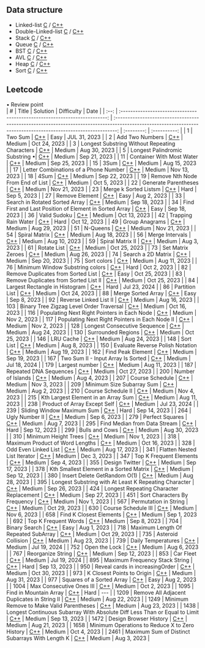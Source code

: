 ## Data structure

- Linked-list [C](https://github.com/zjimf/DataStructure/tree/master/C/linked-list) / [C++](https://github.com/zjimf/DataStructure/tree/master/C++/linked-list)
- Double-Linked-list [C](https://github.com/zjimf/DataStructureAlgorithm/tree/master/C/double-linked-list) / [C++](https://github.com/zjimf/DataStructure/tree/master/C++/double-linked-list)
- Stack [C](https://github.com/zjimf/DataStructure/tree/master/C/Stack) / [C++](https://github.com/zjimf/DataStructure/tree/master/C++/Stack)
- Queue [C](https://github.com/zjimf/DataStructure/tree/master/C/Queue) / [C++](https://github.com/zjimf/DataStructure/tree/master/C++/Queue)
- BST [C](https://github.com/zjimf/DataStructure/tree/master/C/BST) / [C++](https://github.com/zjimf/DataStructure/tree/master/C++/BST)
- AVL [C](https://github.com/zjimf/DataStructure/tree/master/C/AVL) / [C++](https://github.com/zjimf/DataStructure/tree/master/C++/AVL)
- Heap [C](https://github.com/zjimf/DataStructure/tree/master/C/Heap) / [C++](https://github.com/zjimf/DataStructure/tree/master/C++/Heap)
- Sort [C](https://github.com/zjimf/DataStructure/tree/master/C/Sort) / [C++](https://github.com/zjimf/DataStructure/tree/master/C++/Sort)

## Leetcode

• Review point  
| # | Title | Solution | Difficulty | Date |
| :--: | :------------------------------------------------------------------------: | :-------------------------------------------------------------------------------------------------------------------------------------------------------------: | :--------: | :----------: |
| 1 | Two Sum | [C++](https://github.com/zjimf/DataStructureAlgorithm/blob/master/Leetcode/1.two-sum.cpp) | Easy | JUL 31, 2023 |
| 2 | Add Two Numbers | [C++](https://github.com/zjimf/DataStructureAlgorithm/blob/master/Leetcode/2.add-two-numbers.cpp) | Medium | Oct 24, 2023 |
| 3 | Longest Substring Without Repeating Characters | [C++](https://github.com/zjimf/DataStructureAlgorithm/blob/master/Leetcode/3.longest-substring-without-repeating-characters.cpp) | Medium | Aug 30, 2023 |
| 5 | Longest Palindromic Substring •| [C++](https://github.com/zjimf/DataStructureAlgorithm/blob/master/Leetcode/5.longest-palindromic-substring.cpp) | Medium | Sep 21, 2023 |
| 11 | Container With Most Water | [C++](https://github.com/zjimf/DataStructureAlgorithm/blob/master/Leetcode/11.container-with-most-water.cpp) | Medium | Sep 25, 2023 |
| 15 | 3Sum | [C++](https://github.com/zjimf/DataStructureAlgorithm/blob/master/Leetcode/15.3-sum.cpp) | Medium | Aug 15, 2023 |
| 17 | Letter Combinations of a Phone Number | [C++](https://github.com/zjimf/DataStructureAlgorithm/blob/master/Leetcode/17.letter-combinations-of-a-phone-number.cpp) | Medium | Nov 13, 2023 |
| 18 | 4Sum | [C++](https://github.com/zjimf/DataStructureAlgorithm/blob/master/Leetcode/18.4-sum.cpp) | Medium | Sep 22, 2023 |
| 19 | Remove Nth Node From End of List | [C++](https://github.com/zjimf/DataStructureAlgorithm/blob/master/Leetcode/19.remove-nth-node-from-end-of-list.cpp) | Medium | Oct 5, 2023 |
| 22 | Generate Parentheses | [C++](https://github.com/zjimf/DataStructureAlgorithm/blob/master/Leetcode/22.generate-parentheses.cpp) | Medium | Nov 21, 2023 |
| 23 | Merge k Sorted Listsm | [C++](https://github.com/zjimf/DataStructureAlgorithm/blob/master/Leetcode/23.merge-k-sorted-lists.cpp) | Hard | Sep 5, 2023 |
| 27 | Remove Element | [C++](https://github.com/zjimf/DataStructureAlgorithm/blob/master/Leetcode/27.remove-element.cpp) | Easy | Aug 2, 2023 |
| 33 | Search in Rotated Sorted Array | [C++](https://github.com/zjimf/DataStructureAlgorithm/blob/master/Leetcode/33.search-in-rotated-sorted-array.cpp) | Medium | Sep 18, 2023 |
| 34 | Find First and Last Position of Element in Sorted Array | [C++](https://github.com/zjimf/DataStructureAlgorithm/blob/master/Leetcode/34.find-first-and-last-position-of-element-in-sorted-array.cpp) | Easy | Sep 18, 2023 |
| 36 | Valid Sudoku | [C++](https://github.com/zjimf/DataStructureAlgorithm/blob/master/Leetcode/36.valid-sudoku.cpp) | Medium | Oct 13, 2023 |
| 42 | Trapping Rain Water | [C++](https://github.com/zjimf/DataStructureAlgorithm/blob/master/Leetcode/42.trapping-rain-water.cpp) | Hard | Oct 12, 2023 |
| 49 | Group Anagrams | [C++](https://github.com/zjimf/DataStructureAlgorithm/blob/master/Leetcode/49.group-anagrams.cpp) | Medium | Aug 29, 2023 |
| 51 | N-Queens | [C++](https://github.com/zjimf/DataStructureAlgorithm/blob/master/Leetcode/51.n-queens.cpp) | Medium | Nov 21, 2023 |
| 54 | Spiral Matrix | [C++](https://github.com/zjimf/DataStructureAlgorithm/blob/master/Leetcode/54.spiral-matrix.cpp) | Medium | Aug 18, 2023 |
| 56 | Merge Intervals | [C++](https://github.com/zjimf/DataStructureAlgorithm/blob/master/Leetcode/56.merge-intervals.cpp) | Medium | Aug 10, 2023 |
| 59 | Spiral Matrix II | [C++](https://github.com/zjimf/DataStructureAlgorithm/blob/master/Leetcode/59.spiral-matrix-ii.cpp) | Medium | Aug 3, 2023 |
| 61 | Rotate List | [C++](https://github.com/zjimf/DataStructureAlgorithm/blob/master/Leetcode/61.rotate-list.cpp) | Medium | Oct 25, 2023 |
| 73 | Set Matrix Zeroes | [C++](https://github.com/zjimf/DataStructureAlgorithm/blob/master/Leetcode/73.set-matrix-zeroes.cpp) | Medium | Aug 26, 2023 |
| 74 | Search a 2D Matrix | [C++](https://github.com/zjimf/DataStructureAlgorithm/blob/master/Leetcode/74.search-a-2-d-matrix.cpp) | Medium | Sep 20, 2023 |
| 75 | Sort colors | [C++](https://github.com/zjimf/DataStructureAlgorithm/blob/master/Leetcode/75.sort-colors.cpp) | Medium | Aug 11, 2023 |
| 76 | Minimum Window Substring colors | [C++](https://github.com/zjimf/DataStructureAlgorithm/blob/master/Leetcode/76.minimum-window-substring.cpp) | Hard | Oct 2, 2023 |
| 82 | Remove Duplicates from Sorted List | [C++](https://github.com/zjimf/DataStructureAlgorithm/blob/master/Leetcode/83.remove-duplicates-from-sorted-list.cpp) | Easy | Oct 25, 2023 |
| 83 | Remove Duplicates from Sorted List II | [C++](https://github.com/zjimf/DataStructureAlgorithm/blob/master/Leetcode/86.partition-list.cpp) | Medium | Oct 25, 2023 |
| 84 | Largest Rectangle in Histogram | [C++](https://github.com/zjimf/DataStructureAlgorithm/blob/master/Leetcode/84.largest-rectangle-in-histogram.cpp) | Hard | Jul 23, 2024 |
| 86 | Partition List | [C++](https://github.com/zjimf/DataStructureAlgorithm/blob/master/Leetcode/86.partition-list.cpp) | Medium | Oct 24, 2023 |
| 88 | Merge Sorted Array | [C++](https://github.com/zjimf/DataStructureAlgorithm/blob/master/Leetcode/88.merge-sorted-array.cpp) | Easy | Sep 8, 2023 |
| 92 | Reverse Linked List II | [C++](https://github.com/zjimf/DataStructureAlgorithm/blob/master/Leetcode/92.reverse-linked-list-ii.cpp) | Medium | Aug 16, 2023 |
| 103 | Binary Tree Zigzag Level Order Traversal | [C++](https://github.com/zjimf/DataStructureAlgorithm/blob/master/Leetcode/103.binary-tree-zigzag-level-order-traversal.cpp) | Medium | Oct 16, 2023 |
| 116 | Populating Next Right Pointers in Each Node | [C++](https://github.com/zjimf/DataStructureAlgorithm/blob/master/Leetcode/116.populating-next-right-pointers-in-each-node) | Medium | Nov 2, 2023 |
| 117 | Populating Next Right Pointers in Each Node II | [C++](https://github.com/zjimf/DataStructureAlgorithm/blob/master/Leetcode/117.populating-next-right-pointers-in-each-node-ii.cpp) | Medium | Nov 2, 2023 |
| 128 | Longest Consecutive Sequence | [C++](https://github.com/zjimf/DataStructureAlgorithm/blob/master/Leetcode/128.longest-consecutive-sequence.cpp) | Medium | Aug 24, 2023 |
| 130 | Surrounded Regions | [C++](https://github.com/zjimf/DataStructureAlgorithm/blob/master/Leetcode/130.surrounded-regions.cpp) | Medium | Oct 25, 2023 |
| 146 | LRU Cache | [C++](https://github.com/zjimf/DataStructureAlgorithm/blob/master/Leetcode/146.lru-cache.cpp) | Medium | Aug 24, 2023 |
| 148 | Sort List | [C++](https://github.com/zjimf/DataStructureAlgorithm/blob/master/Leetcode/148.sort-list.cpp) | Medium | Aug 8, 2023 |
| 150 | Evaluate Reverse Polish Notation | [C++](https://github.com/zjimf/DataStructureAlgorithm/blob/master/Leetcode/150.evaluate-reverse-polish-notation.cpp) | Medium | Aug 19, 2023 |
| 162 | Find Peak Element | [C++](https://github.com/zjimf/DataStructureAlgorithm/blob/master/Leetcode/162.find-peak-element.cpp) | Medium | Sep 19, 2023 |
| 167 | Two Sum II - Input Array Is Sorted | [C++](https://github.com/zjimf/DataStructureAlgorithm/blob/master/Leetcode/167.two-sum-ii-input-array-is-sorted.cpp) | Medium | Jul 18, 2024 |
| 179 | Largest number | [C++](https://github.com/zjimf/DataStructureAlgorithm/blob/master/Leetcode/179.largest-number.cpp) | Medium | Aug 11, 2023 |
| 187 | Repeated DNA Sequences | [C++](https://github.com/zjimf/DataStructureAlgorithm/blob/master/Leetcode/187.repeated-dna-sequences.cpp) | Medium | Oct 27, 2023 |
| 200 | Number of Islands | [C++](https://github.com/zjimf/DataStructureAlgorithm/blob/master/Leetcode/200.number-of-islands.cpp) | Medium | Aug 4, 2023 |
| 207 | Course Schedule | [C++](https://github.com/zjimf/DataStructureAlgorithm/blob/master/Leetcode/207.course-schedule.cpp) | Medium | Nov 3, 2023 |
| 209 | Minimum Size Subarray Sum | [C++](https://github.com/zjimf/DataStructureAlgorithm/blob/master/Leetcode/209.minimum-size-subarray-sum.cpp) | Medium | Aug 2, 2023 |
| 210 | Course Schedule II | [C++](https://github.com/zjimf/DataStructureAlgorithm/blob/master/Leetcode/210.course-schedule-ii.cpp) | Medium | Nov 4, 2023 |
| 215 | Kth Largest Element in an Array Sum | [C++](https://github.com/zjimf/DataStructureAlgorithm/blob/master/Leetcode/215.kth-largest-element-in-an-array.cpp) | Medium | Aug 11, 2023 |
| 238 | Product of Array Except Self | [C++](https://github.com/zjimf/DataStructureAlgorithm/blob/master/Leetcode/238.product-of-array-except-self.cpp) | Medium | Jul 23, 2024 |
| 239 | Sliding Window Maximum Sum | [C++](https://github.com/zjimf/DataStructureAlgorithm/blob/master/Leetcode/239.sliding-window-maximum.cpp) | Hard | Sep 14, 2023 |
| 264 | Ugly Number II | [C++](https://github.com/zjimf/DataStructureAlgorithm/blob/master/Leetcode/264.ugly-number-ii.cpp) | Medium | Sep 6, 2023 |
| 279 | Perfect Squares | [C++](https://github.com/zjimf/DataStructureAlgorithm/blob/master/Leetcode/279.perfect-squares.cpp) | Medium | Aug 7, 2023 |
| 295 | Find Median from Data Stream | [C++](https://github.com/zjimf/DataStructureAlgorithm/blob/master/Leetcode/295.find-median-from-data-stream.cpp) | Hard | Sep 12, 2023 |
| 299 | Bulls and Cows | [C++](https://github.com/zjimf/DataStructureAlgorithm/blob/master/Leetcode/299.bulls-and-cows.cpp) | Medium | Aug 30, 2023 |
| 310 | Minimum Height Trees | [C++](https://github.com/zjimf/DataStructureAlgorithm/blob/master/Leetcode/310.minimum-height-trees.cpp) | Medium | Nov 1, 2023 |
| 318 | Maximum Product of Word Lengths | [C++](https://github.com/zjimf/DataStructureAlgorithm/blob/master/Leetcode/318.maximum-product-of-word-lengths.cpp) | Medium | Oct 16, 2023 |
| 328 | Odd Even Linked List | [C++](https://github.com/zjimf/DataStructureAlgorithm/blob/master/Leetcode/328.odd-even-linked-list.cpp) | Medium | Aug 17, 2023 |
| 341 | Flatten Nested List Iterator | [C++](https://github.com/zjimf/DataStructureAlgorithm/blob/master/Leetcode/341.flatten-nested-list-iterator.cpp) | Medium | Dec 3, 2023 |
| 347 | Top K Frequent Elements | [C++](https://github.com/zjimf/DataStructureAlgorithm/blob/master/Leetcode/347.top-k-frequent-elements.cpp) | Medium | Sep 4, 2023 |
| 355 | Design Twitter | [C++](https://github.com/zjimf/DataStructureAlgorithm/blob/master/Leetcode/355.design-twitter.cpp) | Medium | Sep 17, 2023 |
| 378 | Kth Smallest Element in a Sorted Matrix | [C++](https://github.com/zjimf/DataStructureAlgorithm/blob/master/Leetcode/378.kth-smallest-element-in-a-sorted-matrix.cpp) | Medium | Sep 12, 2023 |
| 380 | Insert Delete GetRandom O(1) | [C++](https://github.com/zjimf/DataStructureAlgorithm/blob/master/Leetcode/380.insert-delete-get-random-o-1.cpp) | Medium | Aug 28, 2023 |
| 395 | Longest Substring with At Least K Repeating Character | [C++](https://github.com/zjimf/DataStructureAlgorithm/blob/master/Leetcode/395.longest-substring-with-at-least-k-repeating-characters.cpp) | Medium | Sep 26, 2023 |
| 424 | Longest Repeating Character Replacement | [C++](https://github.com/zjimf/DataStructureAlgorithm/blob/master/Leetcode/424.longest-repeating-character-replacement.cpp) | Medium | Sep 27, 2023 |
| 451 | Sort Characters By Frequency | [C++](https://github.com/zjimf/DataStructureAlgorithm/blob/master/Leetcode/451.sort-characters-by-frequency.cpp) | Medium | Nov 1, 2023 |
| 567 | Permutation in String | [C++](https://github.com/zjimf/DataStructureAlgorithm/blob/master/Leetcode/567.permutation-in-string.cpp) | Medium | Oct 29, 2023 |
| 630 | Course Schedule III | [C++](https://github.com/zjimf/DataStructureAlgorithm/blob/master/Leetcode/630.course-schedule-iii.cpp) | Medium | Nov 6, 2023 |
| 658 | Find K Closest Elements | [C++](https://github.com/zjimf/DataStructureAlgorithm/blob/master/Leetcode/658.find-k-closest-elements.cpp) | Medium | Sep 1, 2023 |
| 692 | Top K Frequent Words | [C++](https://github.com/zjimf/DataStructureAlgorithm/blob/master/Leetcode/692.top-k-frequent-words.cpp) | Medium | Sep 8, 2023 |
| 704 | Binary Search | [C++](https://github.com/zjimf/DataStructureAlgorithm/blob/master/Leetcode/704.binary-search.cpp) | Easy | Aug 1, 2023 |
| 718 | Maximum Length Of Repeated SubArray | [C++](https://github.com/zjimf/DataStructureAlgorithm/blob/master/Leetcode/718.maximum-length-of-repeated-subarray.cpp) | Medium | Oct 29, 2023 |
| 735 | Asteroid Collision | [C++](https://github.com/zjimf/DataStructureAlgorithm/blob/master/Leetcode/735.asteroid-collision.cpp) | Medium | Aug 23, 2023 |
| 739 | Daily Temperatures | [C++](https://github.com/zjimf/DataStructureAlgorithm/blob/master/Leetcode/739.daily-temperatures.cpp) | Medium | Jul 19, 2024 |
| 752 | Open the Lock | [C++](https://github.com/zjimf/DataStructureAlgorithm/blob/master/Leetcode/752.open-the-lock.cpp) | Medium | Aug 6, 2023 |
| 767 | Reorganize String | [C++](https://github.com/zjimf/DataStructureAlgorithm/blob/master/Leetcode/767.reorganize-string.cpp) | Medium | Sep 12, 2023 |
| 853 | Car Fleet | [C++](https://github.com/zjimf/DataStructureAlgorithm/blob/master/Leetcode/853.car-fleet.cpp) | Medium | Jul 19, 2024 |
| 895 | Maximum Frequency Stack String | [C++](https://github.com/zjimf/DataStructureAlgorithm/blob/master/Leetcode/895.maximum-frequency-stack.cpp) | Hard | Sep 13, 2023 |
| 950 | Reveal cards in increasingOrder | [C++](https://github.com/zjimf/DataStructureAlgorithm/blob/master/Leetcode/950.Reveal-cards-in-increasingOrder.cpp) | Medium | Oct 30, 2023 |
| 973 | K Closest Points to Origin | [C++](https://github.com/zjimf/DataStructureAlgorithm/blob/master/Leetcode/973.k-closest-points-to-origin.cpp) | Medium | Aug 31, 2023 |
| 977 | Squares of a Sorted Array | [C++](https://github.com/zjimf/DataStructureAlgorithm/blob/master/Leetcode/977.squares-of-a-sorted-array.cpp) | Easy | Aug 2, 2023 |
| 1004 | Max Consecutive Ones III | [C++](https://github.com/zjimf/DataStructureAlgorithm/blob/master/Leetcode/1004.max-consecutive-ones-iii.cpp) | Medium | Oct 2, 2023 |
| 1095 | Find in Mountain Array | [C++]() | Hard | --- |
| 1209 | Remove All Adjacent Duplicates in String II | [C++](https://github.com/zjimf/DataStructureAlgorithm/blob/master/Leetcode/1209.remove-all-adjacent-duplicates-in-string-ii.cpp) | Medium | Aug 22, 2023 |
| 1249 | Minimum Remove to Make Valid Parentheses | [C++](https://github.com/zjimf/DataStructureAlgorithm/blob/master/Leetcode/1249.minimum-remove-to-make-valid-parentheses.cpp) | Medium | Aug 23, 2023 |
| 1438 | Longest Continuous Subarray With Absolute Diff Less Than or Equal to Limit | [C++](https://github.com/zjimf/DataStructureAlgorithm/blob/master/Leetcode/1438.longest-continuous-subarray-with-absolute-diff-less-than-or-equal-to-limit.cpp) | Medium | Sep 13, 2023 |
| 1472 | Design Browser History | [C++](https://github.com/zjimf/DataStructureAlgorithm/blob/master/Leetcode/1472.design-browser-history.cpp) | Medium | Aug 21, 2023 |
| 1658 | Minimum Operations to Reduce X to Zero History | [C++](https://github.com/zjimf/DataStructureAlgorithm/blob/master/Leetcode/1658.minimum-operations-to-reduce-x-to-zero.cpp) | Medium | Oct 4, 2023 |
| 2461 | Maximum Sum of Distinct Subarrays With Length K | [C++](https://github.com/zjimf/DataStructureAlgorithm/blob/master/Leetcode/2461.maximum-sum-of-distinct-subarrays-with-length-k.cpp) | Medium | Aug 3, 2023 |

